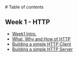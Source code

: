 
‌# Table of contents

## Week 1 - HTTP

* [Week1 Intro.](week1/README.md)
* [What, Why and How of HTTP](week1/HTTP.md)
* [Building a simple HTTP Client](week1/HTTP_client.md)
* [Building a simple HTTP Server](week1/HTTP_server.md)
